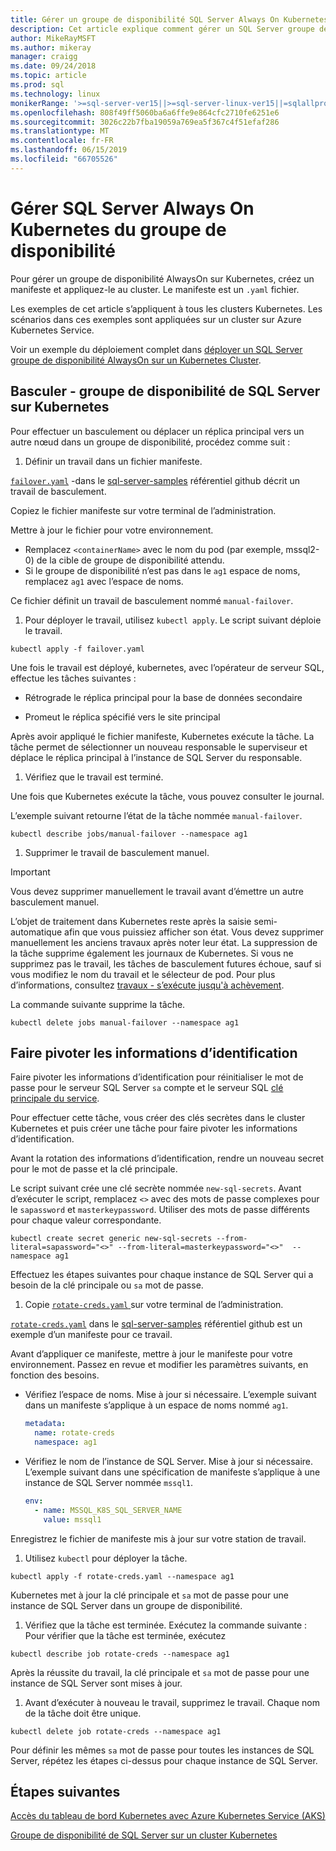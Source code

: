 ```yaml
---
title: Gérer un groupe de disponibilité SQL Server Always On Kubernetes
description: Cet article explique comment gérer un SQL Server groupe de disponibilité AlwaysOn dans Kubernetes.
author: MikeRayMSFT
ms.author: mikeray
manager: craigg
ms.date: 09/24/2018
ms.topic: article
ms.prod: sql
ms.technology: linux
monikerRange: '>=sql-server-ver15||>=sql-server-linux-ver15||=sqlallproducts-allversions'
ms.openlocfilehash: 808f49ff5060ba6a6ffe9e864cfc2710fe6251e6
ms.sourcegitcommit: 3026c22b7fba19059a769ea5f367c4f51efaf286
ms.translationtype: MT
ms.contentlocale: fr-FR
ms.lasthandoff: 06/15/2019
ms.locfileid: "66705526"
---
```

# <a name="manage-sql-server-always-on-availability-group-kubernetes"></a>Gérer SQL Server Always On Kubernetes du groupe de disponibilité

Pour gérer un groupe de disponibilité AlwaysOn sur Kubernetes, créez un manifeste et appliquez-le au cluster. Le manifeste est un `.yaml` fichier.  

Les exemples de cet article s’appliquent à tous les clusters Kubernetes. Les scénarios dans ces exemples sont appliquées sur un cluster sur Azure Kubernetes Service.

Voir un exemple du déploiement complet dans [déployer un SQL Server groupe de disponibilité AlwaysOn sur un Kubernetes Cluster](sql-server-linux-kubernetes-deploy.md).

## <a name="fail-over---sql-server-availability-group-on-kubernetes"></a>Basculer - groupe de disponibilité de SQL Server sur Kubernetes

Pour effectuer un basculement ou déplacer un réplica principal vers un autre nœud dans un groupe de disponibilité, procédez comme suit :

1. Définir un travail dans un fichier manifeste.

  [`failover.yaml`](https://github.com/Microsoft/sql-server-samples/tree/master/samples/features/high%20availability/Kubernetes/sample-manifest-files/failover.yaml) -dans le [sql-server-samples](https://github.com/Microsoft/sql-server-samples/tree/master/samples/features/high%20availability/Kubernetes/sample-manifest-files) référentiel github décrit un travail de basculement.

  Copiez le fichier manifeste sur votre terminal de l’administration.

  Mettre à jour le fichier pour votre environnement.

  - Remplacez `<containerName>` avec le nom du pod (par exemple, mssql2-0) de la cible de groupe de disponibilité attendu.
  - Si le groupe de disponibilité n’est pas dans le `ag1` espace de noms, remplacez `ag1` avec l’espace de noms.

  Ce fichier définit un travail de basculement nommé `manual-failover`.

1. Pour déployer le travail, utilisez `kubectl apply`. Le script suivant déploie le travail.

  ```azurecli
  kubectl apply -f failover.yaml
  ```

  Une fois le travail est déployé, kubernetes, avec l’opérateur de serveur SQL, effectue les tâches suivantes :
  
  - Rétrograde le réplica principal pour la base de données secondaire
  
  - Promeut le réplica spécifié vers le site principal
  
  Après avoir appliqué le fichier manifeste, Kubernetes exécute la tâche. La tâche permet de sélectionner un nouveau responsable le superviseur et déplace le réplica principal à l’instance de SQL Server du responsable.

1. Vérifiez que le travail est terminé.
  
  Une fois que Kubernetes exécute la tâche, vous pouvez consulter le journal.
  
  L’exemple suivant retourne l’état de la tâche nommée `manual-failover`.

  ```azurecli
  kubectl describe jobs/manual-failover --namespace ag1
  ```

1. Supprimer le travail de basculement manuel. 

  >[!IMPORTANT]
  >Vous devez supprimer manuellement le travail avant d’émettre un autre basculement manuel.
  > 
  >L’objet de traitement dans Kubernetes reste après la saisie semi-automatique afin que vous puissiez afficher son état. Vous devez supprimer manuellement les anciens travaux après noter leur état. La suppression de la tâche supprime également les journaux de Kubernetes. Si vous ne supprimez pas le travail, les tâches de basculement futures échoue, sauf si vous modifiez le nom du travail et le sélecteur de pod. Pour plus d’informations, consultez [travaux - s’exécute jusqu'à achèvement](https://kubernetes.io/docs/concepts/workloads/controllers/jobs-run-to-completion/).

  La commande suivante supprime la tâche.

  ```azurecli
  kubectl delete jobs manual-failover --namespace ag1
  ```

## <a name="rotate-credentials"></a>Faire pivoter les informations d’identification

Faire pivoter les informations d’identification pour réinitialiser le mot de passe pour le serveur SQL Server `sa` compte et le serveur SQL [clé principale du service](../relational-databases/security/encryption/service-master-key.md). 

Pour effectuer cette tâche, vous créer des clés secrètes dans le cluster Kubernetes et puis créer une tâche pour faire pivoter les informations d’identification.

Avant la rotation des informations d’identification, rendre un nouveau secret pour le mot de passe et la clé principale.

Le script suivant crée une clé secrète nommée `new-sql-secrets`. Avant d’exécuter le script, remplacez `<>` avec des mots de passe complexes pour le `sapassword` et `masterkeypassword`. Utiliser des mots de passe différents pour chaque valeur correspondante.

```azurecli
kubectl create secret generic new-sql-secrets --from-literal=sapassword="<>" --from-literal=masterkeypassword="<>"  --namespace ag1
```

Effectuez les étapes suivantes pour chaque instance de SQL Server qui a besoin de la clé principale ou `sa` mot de passe.

1. Copie [ `rotate-creds.yaml` ](https://github.com/Microsoft/sql-server-samples/blob/master/samples/features/high%20availability/Kubernetes/sample-manifest-files/rotate-creds.yaml) sur votre terminal de l’administration.

  [`rotate-creds.yaml`](https://github.com/Microsoft/sql-server-samples/blob/master/samples/features/high%20availability/Kubernetes/sample-manifest-files/rotate-creds.yaml) dans le [sql-server-samples](https://github.com/Microsoft/sql-server-samples/tree/master/samples/features/high%20availability/Kubernetes/sample-deployment-script/) référentiel github est un exemple d’un manifeste pour ce travail.

  Avant d’appliquer ce manifeste, mettre à jour le manifeste pour votre environnement. Passez en revue et modifier les paramètres suivants, en fonction des besoins.

  - Vérifiez l’espace de noms. Mise à jour si nécessaire. L’exemple suivant dans un manifeste s’applique à un espace de noms nommé `ag1`.

    ```yaml
    metadata:
      name: rotate-creds
      namespace: ag1
    ```

  - Vérifiez le nom de l’instance de SQL Server. Mise à jour si nécessaire. L’exemple suivant dans une spécification de manifeste s’applique à une instance de SQL Server nommée `mssql1`.

    ```yaml
    env:
      - name: MSSQL_K8S_SQL_SERVER_NAME
        value: mssql1
    ```

  Enregistrez le fichier de manifeste mis à jour sur votre station de travail.

1. Utilisez `kubectl` pour déployer la tâche.

  ```azurecli
  kubectl apply -f rotate-creds.yaml --namespace ag1
  ```

  Kubernetes met à jour la clé principale et `sa` mot de passe pour une instance de SQL Server dans un groupe de disponibilité.

1. Vérifiez que la tâche est terminée. Exécutez la commande suivante : Pour vérifier que la tâche est terminée, exécutez 

  ```azcli
  kubectl describe job rotate-creds --namespace ag1
  ```

  Après la réussite du travail, la clé principale et `sa` mot de passe pour une instance de SQL Server sont mises à jour.


1. Avant d’exécuter à nouveau le travail, supprimez le travail. Chaque nom de la tâche doit être unique.

  ```azurecli
  kubectl delete job rotate-creds --namespace ag1
  ```

Pour définir les mêmes `sa` mot de passe pour toutes les instances de SQL Server, répétez les étapes ci-dessus pour chaque instance de SQL Server.

## <a name="next-steps"></a>Étapes suivantes

[Accès du tableau de bord Kubernetes avec Azure Kubernetes Service (AKS)](https://docs.microsoft.com/azure/aks/kubernetes-dashboard)

[Groupe de disponibilité de SQL Server sur un cluster Kubernetes](sql-server-ag-kubernetes.md)
